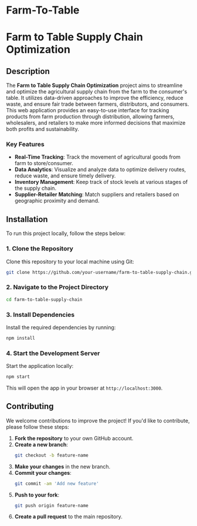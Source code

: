 # Farm-To-Table

# Farm to Table Supply Chain Optimization

## Description

The **Farm to Table Supply Chain Optimization** project aims to streamline and optimize the agricultural supply chain from the farm to the consumer's table. It utilizes data-driven approaches to improve the efficiency, reduce waste, and ensure fair trade between farmers, distributors, and consumers.
This web application provides an easy-to-use interface for tracking products from farm production through distribution, allowing farmers, wholesalers, and retailers to make more informed decisions that maximize both profits and sustainability.

### Key Features
- **Real-Time Tracking**: Track the movement of agricultural goods from farm to store/consumer.
- **Data Analytics**: Visualize and analyze data to optimize delivery routes, reduce waste, and ensure timely delivery.
- **Inventory Management**: Keep track of stock levels at various stages of the supply chain.
- **Supplier-Retailer Matching**: Match suppliers and retailers based on geographic proximity and demand.


## Installation

To run this project locally, follow the steps below:

### 1. Clone the Repository
Clone this repository to your local machine using Git:
```bash
git clone https://github.com/your-username/farm-to-table-supply-chain.git
```

### 2. Navigate to the Project Directory
```bash
cd farm-to-table-supply-chain
```

### 3. Install Dependencies
Install the required dependencies by running:
```bash
npm install
```

### 4. Start the Development Server
Start the application locally:
```bash
npm start
```
This will open the app in your browser at `http://localhost:3000`.

## Contributing

We welcome contributions to improve the project! If you'd like to contribute, please follow these steps:

1. **Fork the repository** to your own GitHub account.
2. **Create a new branch**:
   ```bash
   git checkout -b feature-name
   ```
3. **Make your changes** in the new branch.
4. **Commit your changes**:
   ```bash
   git commit -am 'Add new feature'
   ```
5. **Push to your fork**:
   ```bash
   git push origin feature-name
   ```
6. **Create a pull request** to the main repository.


